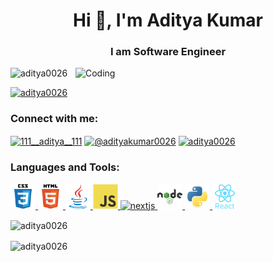 
<h1 align="center">Hi 👋, I'm Aditya Kumar</h1>
<h3 align="center">I am Software Engineer</h3>
<img align="right" alt="Coding" width="400" src="https://i.gifer.com/Fg1M.gif">

<p align="left"> <img src="https://komarev.com/ghpvc/?username=aditya0026&label=Profile%20views&color=0e75b6&style=flat" alt="aditya0026" /> </p>

<p align="left"> <a href="https://github.com/ryo-ma/github-profile-trophy"><img src="https://github-profile-trophy.vercel.app/?username=aditya0026" alt="aditya0026" /></a> </p>

<h3 align="left">Connect with me:</h3>
<p align="left">
<a href="https://instagram.com/111__aditya__111" target="blank"><img align="center" src="https://raw.githubusercontent.com/rahuldkjain/github-profile-readme-generator/master/src/images/icons/Social/instagram.svg" alt="111__aditya__111" height="30" width="40" /></a>
<a href="https://www.hackerrank.com/domains/java?filters%5Bstatus%5D%5B%5D=unsolved&badge_type=java" target="blank"><img align="center" src="https://raw.githubusercontent.com/rahuldkjain/github-profile-readme-generator/master/src/images/icons/Social/hackerrank.svg" alt="@adityakumar0026" height="30" width="40" /></a>
<a href="https://www.leetcode.com/aditya0026" target="blank"><img align="center" src="https://raw.githubusercontent.com/rahuldkjain/github-profile-readme-generator/master/src/images/icons/Social/leet-code.svg" alt="aditya0026" height="30" width="40" /></a>
</p>

<h3 align="left">Languages and Tools:</h3>
<p align="left"> <a href="https://www.w3schools.com/css/" target="_blank" rel="noreferrer"> <img src="https://raw.githubusercontent.com/devicons/devicon/master/icons/css3/css3-original-wordmark.svg" alt="css3" width="40" height="40"/> </a> <a href="https://www.w3.org/html/" target="_blank" rel="noreferrer"> <img src="https://raw.githubusercontent.com/devicons/devicon/master/icons/html5/html5-original-wordmark.svg" alt="html5" width="40" height="40"/> </a> <a href="https://www.java.com" target="_blank" rel="noreferrer"> <img src="https://raw.githubusercontent.com/devicons/devicon/master/icons/java/java-original.svg" alt="java" width="40" height="40"/> </a> <a href="https://developer.mozilla.org/en-US/docs/Web/JavaScript" target="_blank" rel="noreferrer"> <img src="https://raw.githubusercontent.com/devicons/devicon/master/icons/javascript/javascript-original.svg" alt="javascript" width="40" height="40"/> </a> <a href="https://nextjs.org/" target="_blank" rel="noreferrer"> <img src="https://cdn.worldvectorlogo.com/logos/nextjs-2.svg" alt="nextjs" width="40" height="40"/> </a> <a href="https://nodejs.org" target="_blank" rel="noreferrer"> <img src="https://raw.githubusercontent.com/devicons/devicon/master/icons/nodejs/nodejs-original-wordmark.svg" alt="nodejs" width="40" height="40"/> </a> <a href="https://www.python.org" target="_blank" rel="noreferrer"> <img src="https://raw.githubusercontent.com/devicons/devicon/master/icons/python/python-original.svg" alt="python" width="40" height="40"/> </a> <a href="https://reactjs.org/" target="_blank" rel="noreferrer"> <img src="https://raw.githubusercontent.com/devicons/devicon/master/icons/react/react-original-wordmark.svg" alt="react" width="40" height="40"/> </a> </p>

<p><img align="center" src="https://github-readme-stats.vercel.app/api/top-langs?username=aditya0026&show_icons=true&locale=en&layout=compact" alt="aditya0026" /></p>

<p><img align="center" src="https://github-readme-streak-stats.herokuapp.com/?user=aditya0026&" alt="aditya0026" /></p>
<!--
**Aditya0026/Aditya0026** is a ✨ _special_ ✨ repository because its `README.md` (this file) appears on your GitHub profile.

Here are some ideas to get you started:

- 🔭 I’m currently working on my skills.
- 🌱 I’m currently learning Full-Stack & Data Science.
- 👯 I’m looking to collaborate on ...
- 🤔 I’m looking for help with ...
- 💬 Ask me about ...
- 📫 How to reach me: LinkedIn & Insta.
- 😄 Pronouns: Aditya Kumar
- ⚡ Fun fact: ...
-->
